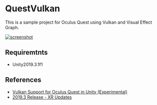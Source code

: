 # QuestVulkan

This is a sample project for Oculus Quest using Vulkan and Visual Effect Graph.

[![screenshot](http://img.youtube.com/vi/C_DgvLJiuP8/0.jpg)](http://www.youtube.com/watch?v=C_DgvLJiuP8)

## Requiremtnts

- Unity2019.3.1f1

## References

- [Vulkan Support for Oculus Quest in Unity (Experimental)](https://developer.oculus.com/blog/vulkan-support-for-oculus-quest-in-unity-experimental/)
- [2019.3 Release - XR Updates](https://forum.unity.com/threads/2019-3-release-xr-updates.821637/)

